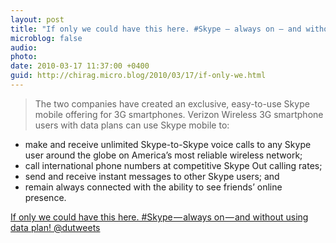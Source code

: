 ```yaml
---
layout: post
title: "If only we could have this here. #Skype — always on — and without using data plan! @dutweets"
microblog: false
audio: 
photo: 
date: 2010-03-17 11:37:00 +0400
guid: http://chirag.micro.blog/2010/03/17/if-only-we.html
---
```

<blockquote>The two companies have created an exclusive, easy-to-use Skype mobile offering for 3G smartphones. Verizon Wireless 3G smartphone users with data plans can use Skype mobile to:</blockquote>
<ul>
<li>make and receive unlimited Skype-to-Skype voice calls to any Skype user around the globe on America’s most reliable wireless network;</li>
<li>call international phone numbers at competitive Skype Out calling rates;</li>
<li>send and receive instant messages to other Skype users; and</li>
<li>remain always connected with the ability to see friends’ online presence.</li>
</ul>
<p><a href="http://about.skype.com/press/2010/02/verizon.html" target="_blank">If only we could have this here. #Skype — always on — and without using data plan! @dutweets</a></p>
